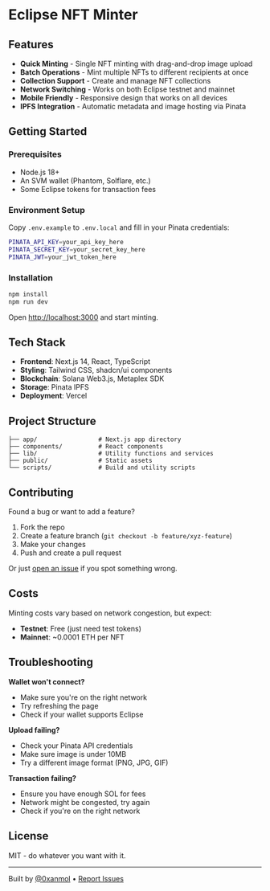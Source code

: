 # Eclipse NFT Minter

## Features

- **Quick Minting** - Single NFT minting with drag-and-drop image upload
- **Batch Operations** - Mint multiple NFTs to different recipients at once
- **Collection Support** - Create and manage NFT collections
- **Network Switching** - Works on both Eclipse testnet and mainnet
- **Mobile Friendly** - Responsive design that works on all devices
- **IPFS Integration** - Automatic metadata and image hosting via Pinata

## Getting Started

### Prerequisites

- Node.js 18+ 
- An SVM wallet (Phantom, Solflare, etc.)
- Some Eclipse tokens for transaction fees

### Environment Setup

Copy `.env.example` to `.env.local` and fill in your Pinata credentials:

```bash
PINATA_API_KEY=your_api_key_here
PINATA_SECRET_KEY=your_secret_key_here
PINATA_JWT=your_jwt_token_here
```

### Installation

```bash
npm install
npm run dev
```

Open [http://localhost:3000](http://localhost:3000) and start minting.

## Tech Stack

- **Frontend**: Next.js 14, React, TypeScript
- **Styling**: Tailwind CSS, shadcn/ui components
- **Blockchain**: Solana Web3.js, Metaplex SDK
- **Storage**: Pinata IPFS
- **Deployment**: Vercel

## Project Structure

```
├── app/                 # Next.js app directory
├── components/          # React components
├── lib/                 # Utility functions and services
├── public/              # Static assets
└── scripts/             # Build and utility scripts
```

## Contributing

Found a bug or want to add a feature? 

1. Fork the repo
2. Create a feature branch (`git checkout -b feature/xyz-feature`)
3. Make your changes
4. Push and create a pull request

Or just [open an issue](https://github.com/0xanmol/Eclipse-NFT-Minter-tool/issues) if you spot something wrong.

## Costs

Minting costs vary based on network congestion, but expect:
- **Testnet**: Free (just need test tokens)
- **Mainnet**: ~0.0001 ETH per NFT

## Troubleshooting

**Wallet won't connect?**
- Make sure you're on the right network
- Try refreshing the page
- Check if your wallet supports Eclipse

**Upload failing?**
- Check your Pinata API credentials
- Make sure image is under 10MB
- Try a different image format (PNG, JPG, GIF)

**Transaction failing?**
- Ensure you have enough SOL for fees
- Network might be congested, try again
- Check if you're on the right network

## License

MIT - do whatever you want with it.

---

Built by [@0xanmol](https://github.com/0xanmol) • [Report Issues](https://github.com/0xanmol/Eclipse-NFT-Minter-tool/issues)
